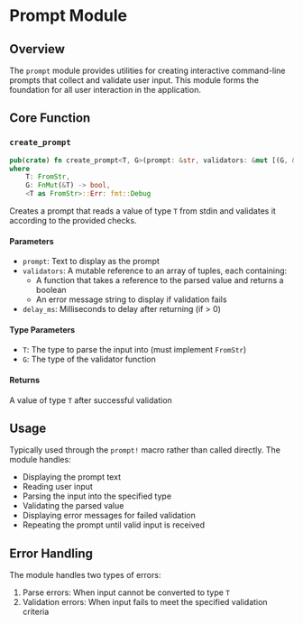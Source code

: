 ﻿# Prompt Module

## Overview
The `prompt` module provides utilities for creating interactive command-line prompts that collect and validate user input. This module forms the foundation for all user interaction in the application.

## Core Function

### `create_prompt`

```rust
pub(crate) fn create_prompt<T, G>(prompt: &str, validators: &mut [(G, &str)], delay_ms: u64) -> T
where
    T: FromStr,
    G: FnMut(&T) -> bool,
    <T as FromStr>::Err: fmt::Debug
```

Creates a prompt that reads a value of type `T` from stdin and validates it according to the provided checks.

#### Parameters
- `prompt`: Text to display as the prompt
- `validators`: A mutable reference to an array of tuples, each containing:
  - A function that takes a reference to the parsed value and returns a boolean
  - An error message string to display if validation fails
- `delay_ms`: Milliseconds to delay after returning (if > 0)

#### Type Parameters
- `T`: The type to parse the input into (must implement `FromStr`)
- `G`: The type of the validator function

#### Returns
A value of type `T` after successful validation

## Usage

Typically used through the `prompt!` macro rather than called directly. The module handles:

- Displaying the prompt text
- Reading user input
- Parsing the input into the specified type
- Validating the parsed value
- Displaying error messages for failed validation
- Repeating the prompt until valid input is received

## Error Handling

The module handles two types of errors:
1. Parse errors: When input cannot be converted to type `T`
2. Validation errors: When input fails to meet the specified validation criteria